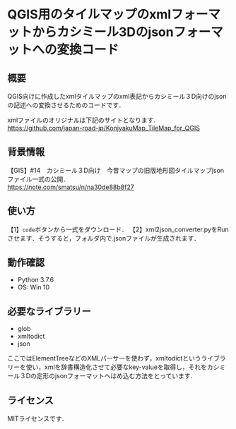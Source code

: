 # QGIS用のタイルマップのxmlフォーマットからカシミール3Dのjsonフォーマットへの変換コード  
 
## 概要  
QGIS向けに作成したxmlタイルマップのxml表記からカシミール３D向けのjsonの記述への変換させるためのコードです．  

xmlファイルのオリジナルは下記のサイトとなります.   
 https://github.com/japan-road-jp/KonjyakuMap_TileMap_for_QGIS

## 背景情報
【GIS】#14　カシミール３D向け　今昔マップの旧版地形図タイルマップjsonファイル一式の公開．  
https://note.com/smatsu/n/na30de88b8f27


## 使い方

【1】`code`ボタンから一式をダウンロード．
【2】xml2json_converter.pyをRunさせます．そうすると，フォルダ内で.jsonファイルが生成されます．  

## 動作確認  
* Python 3.7.6  
* OS: Win 10

## 必要なライブラリー  
* glob
* xmltodict
* json  

ここではElementTreeなどのXMLパーサーを使わず，xmltodictというライブラリーを使い，xmlを辞書構造化させて必要なkey-valueを取得し，それをカシミール３Dの定形のjsonフォーマットへはめ込む方法をとっています．

## ライセンス
MITライセンスです．
